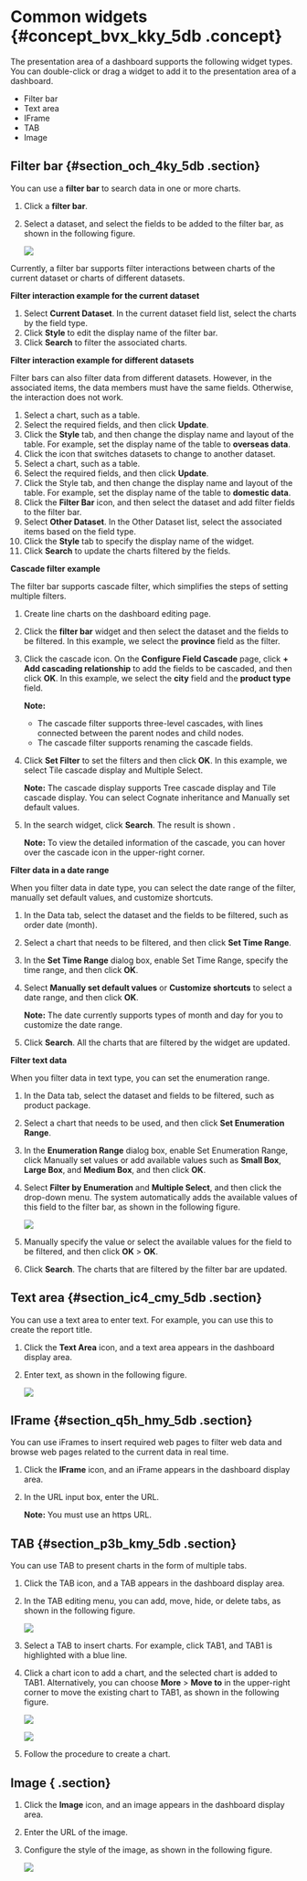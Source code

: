 # Common widgets {#concept_bvx_kky_5db .concept}

The presentation area of a dashboard supports the following widget types. You can double-click or drag a widget to add it to the presentation area of a dashboard.

-   Filter bar
-   Text area
-   IFrame
-   TAB
-   Image

## Filter bar {#section_och_4ky_5db .section}

You can use a **filter bar** to search data in one or more charts.

1.  Click a **filter bar**.
2.  Select a dataset, and select the fields to be added to the filter bar, as shown in the following figure.

    ![](http://static-aliyun-doc.oss-cn-hangzhou.aliyuncs.com/assets/img/9118/154995604338735_en-US.png)


Currently, a filter bar supports filter interactions between charts of the current dataset or charts of different datasets.

**Filter interaction example for the current dataset**

1.  Select **Current Dataset**. In the current dataset field list, select the charts by the field type.
2.  Click **Style** to edit the display name of the filter bar.
3.  Click **Search** to filter the associated charts.

**Filter interaction example for different datasets**

Filter bars can also filter data from different datasets. However, in the associated items, the data members must have the same fields. Otherwise, the interaction does not work.

1.  Select a chart, such as a table.
2.  Select the required fields, and then click **Update**.
3.  Click the **Style** tab, and then change the display name and layout of the table. For example, set the display name of the table to **overseas data**.
4.  Click the icon that switches datasets to change to another dataset.
5.  Select a chart, such as a table.
6.  Select the required fields, and then click **Update**.
7.  Click the Style tab, and then change the display name and layout of the table. For example, set the display name of the table to **domestic data**.
8.  Click the **Filter Bar** icon, and then select the dataset and add filter fields to the filter bar.
9.  Select **Other Dataset**. In the Other Dataset list, select the associated items based on the field type.
10. Click the **Style** tab to specify the display name of the widget.
11. Click **Search** to update the charts filtered by the fields.

**Cascade filter example**

The filter bar supports cascade filter, which simplifies the steps of setting multiple filters.

1.  Create line charts on the dashboard editing page.
2.  Click the **filter bar** widget and then select the dataset and the fields to be filtered. In this example, we select the **province** field as the filter.
3.  Click the cascade icon. On the **Configure Field Cascade** page, click **+ Add cascading relationship** to add the fields to be cascaded, and then click **OK**. In this example, we select the **city** field and the **product type** field.

    **Note:** 

    -   The cascade filter supports three-level cascades, with lines connected between the parent nodes and child nodes.
    -   The cascade filter supports renaming the cascade fields.
4.  Click **Set Filter** to set the filters and then click **OK**. In this example, we select Tile cascade display and Multiple Select.

    **Note:** The cascade display supports Tree cascade display and Tile cascade display. You can select Cognate inheritance and Manually set default values.

5.  In the search widget, click **Search**. The result is shown .

    **Note:** To view the detailed information of the cascade, you can hover over the cascade icon in the upper-right corner.


**Filter data in a date range**

When you filter data in date type, you can select the date range of the filter, manually set default values, and customize shortcuts.

1.  In the Data tab, select the dataset and the fields to be filtered, such as order date \(month\).
2.  Select a chart that needs to be filtered, and then click **Set Time Range**.
3.  In the **Set Time Range** dialog box, enable Set Time Range, specify the time range, and then click **OK**.
4.  Select **Manually set default values** or **Customize shortcuts** to select a date range, and then click **OK**.

    **Note:** The date currently supports types of month and day for you to customize the date range.

5.  Click **Search**. All the charts that are filtered by the widget are updated.

**Filter text data**

When you filter data in text type, you can set the enumeration range.

1.  In the Data tab, select the dataset and fields to be filtered, such as product package.
2.  Select a chart that needs to be used, and then click **Set Enumeration Range**.
3.  In the **Enumeration Range** dialog box, enable Set Enumeration Range, click Manually set values or add available values such as **Small Box**, **Large Box**, and **Medium Box**, and then click **OK**.
4.  Select **Filter by Enumeration** and **Multiple Select**, and then click the drop-down menu. The system automatically adds the available values of this field to the filter bar, as shown in the following figure.

    ![](http://static-aliyun-doc.oss-cn-hangzhou.aliyuncs.com/assets/img/9118/154995604338736_en-US.png)

5.  Manually specify the value or select the available values for the field to be filtered, and then click **OK** \> **OK**.
6.  Click **Search**. The charts that are filtered by the filter bar are updated.

## Text area {#section_ic4_cmy_5db .section}

You can use a text area to enter text. For example, you can use this to create the report title.

1.  Click the **Text Area** icon, and a text area appears in the dashboard display area.
2.  Enter text, as shown in the following figure.

    ![](http://static-aliyun-doc.oss-cn-hangzhou.aliyuncs.com/assets/img/9118/154995604438737_en-US.png)


## IFrame {#section_q5h_hmy_5db .section}

You can use iFrames to insert required web pages to filter web data and browse web pages related to the current data in real time.

1.  Click the **IFrame** icon, and an iFrame appears in the dashboard display area.
2.  In the URL input box, enter the URL.

    **Note:** You must use an https URL.


## TAB {#section_p3b_kmy_5db .section}

You can use TAB to present charts in the form of multiple tabs.

1.  Click the TAB icon, and a TAB appears in the dashboard display area.
2.  In the TAB editing menu, you can add, move, hide, or delete tabs, as shown in the following figure.

    ![](http://static-aliyun-doc.oss-cn-hangzhou.aliyuncs.com/assets/img/9118/154995604438741_en-US.png)

3.  Select a TAB to insert charts. For example, click TAB1, and TAB1 is highlighted with a blue line.
4.  Click a chart icon to add a chart, and the selected chart is added to TAB1. Alternatively, you can choose **More** \> **Move to** in the upper-right corner to move the existing chart to TAB1, as shown in the following figure.

    ![](http://static-aliyun-doc.oss-cn-hangzhou.aliyuncs.com/assets/img/9118/154995604438742_en-US.png)

    ![](http://static-aliyun-doc.oss-cn-hangzhou.aliyuncs.com/assets/img/9118/154995604438743_en-US.png)

5.  Follow the procedure to create a chart.

## Image { .section}

1.  Click the **Image** icon, and an image appears in the dashboard display area.
2.  Enter the URL of the image.
3.  Configure the style of the image, as shown in the following figure.

    ![](http://static-aliyun-doc.oss-cn-hangzhou.aliyuncs.com/assets/img/9118/154995604438744_en-US.png)


